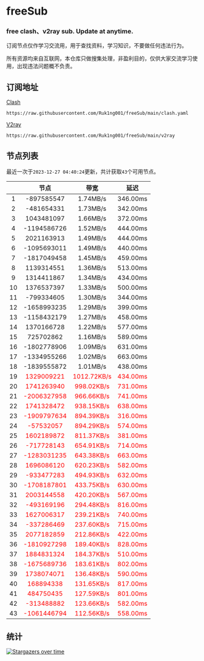 # freeSub
### free clash、v2ray sub. Update at anytime.

订阅节点仅作学习交流用，用于查找资料，学习知识，不要做任何违法行为。

所有资源均来自互联网，本仓库只做搜集处理，非盈利目的，仅供大家交流学习使用，出现违法问题概不负责。

## 订阅地址
[Clash](https://raw.githubusercontent.com/Ruk1ng001/freeSub/main/clash.yaml)
```
https://raw.githubusercontent.com/Ruk1ng001/freeSub/main/clash.yaml
```
[V2ray](https://raw.githubusercontent.com/Ruk1ng001/freeSub/main/v2ray)
```
https://raw.githubusercontent.com/Ruk1ng001/freeSub/main/v2ray
```

## 节点列表

最近一次于`2023-12-27 04:40:24`更新，共计获取`43`个可用节点。

|  | 节点 | 带宽 | 延迟 |
|:-:|:--:|:--:|:--:|
 | 1 | -897585547 | 1.74MB/s | 346.00ms |
 | 2 | -481654331 | 1.73MB/s | 342.00ms |
 | 3 | 1043481097 | 1.66MB/s | 372.00ms |
 | 4 | -1194586726 | 1.52MB/s | 444.00ms |
 | 5 | 2021163913 | 1.49MB/s | 444.00ms |
 | 6 | -1095693011 | 1.49MB/s | 440.00ms |
 | 7 | -1817049458 | 1.45MB/s | 459.00ms |
 | 8 | 1139314551 | 1.36MB/s | 513.00ms |
 | 9 | 1314411867 | 1.34MB/s | 434.00ms |
 | 10 | 1376537397 | 1.33MB/s | 500.00ms |
 | 11 | -799334605 | 1.30MB/s | 344.00ms |
 | 12 | -1658993235 | 1.29MB/s | 399.00ms |
 | 13 | -1158432179 | 1.27MB/s | 458.00ms |
 | 14 | 1370166728 | 1.22MB/s | 577.00ms |
 | 15 | 725702862 | 1.16MB/s | 589.00ms |
 | 16 | -1802778906 | 1.09MB/s | 631.00ms |
 | 17 | -1334955266 | 1.02MB/s | 663.00ms |
 | 18 | -1839555872 | 1.01MB/s | 438.00ms |
 | 19 | <font color=red>1329009221</font> | <font color=red>1012.72KB/s</font> | <font color=red>434.00ms</font> |
 | 20 | <font color=red>1741263940</font> | <font color=red>998.02KB/s</font> | <font color=red>731.00ms</font> |
 | 21 | <font color=red>-2006327958</font> | <font color=red>966.66KB/s</font> | <font color=red>741.00ms</font> |
 | 22 | <font color=red>1741328472</font> | <font color=red>938.15KB/s</font> | <font color=red>638.00ms</font> |
 | 23 | <font color=red>-1909797634</font> | <font color=red>894.39KB/s</font> | <font color=red>316.00ms</font> |
 | 24 | <font color=red>-57532057</font> | <font color=red>894.29KB/s</font> | <font color=red>574.00ms</font> |
 | 25 | <font color=red>1602189872</font> | <font color=red>811.37KB/s</font> | <font color=red>381.00ms</font> |
 | 26 | <font color=red>-717728143</font> | <font color=red>654.91KB/s</font> | <font color=red>714.00ms</font> |
 | 27 | <font color=red>-1283031235</font> | <font color=red>643.38KB/s</font> | <font color=red>663.00ms</font> |
 | 28 | <font color=red>1696086120</font> | <font color=red>620.23KB/s</font> | <font color=red>582.00ms</font> |
 | 29 | <font color=red>-933477283</font> | <font color=red>494.93KB/s</font> | <font color=red>632.00ms</font> |
 | 30 | <font color=red>-1708187801</font> | <font color=red>433.75KB/s</font> | <font color=red>630.00ms</font> |
 | 31 | <font color=red>2003144558</font> | <font color=red>420.20KB/s</font> | <font color=red>567.00ms</font> |
 | 32 | <font color=red>-493169196</font> | <font color=red>294.48KB/s</font> | <font color=red>816.00ms</font> |
 | 33 | <font color=red>1627006317</font> | <font color=red>239.21KB/s</font> | <font color=red>740.00ms</font> |
 | 34 | <font color=red>-337286469</font> | <font color=red>237.60KB/s</font> | <font color=red>715.00ms</font> |
 | 35 | <font color=red>2077182859</font> | <font color=red>212.86KB/s</font> | <font color=red>422.00ms</font> |
 | 36 | <font color=red>-1810927298</font> | <font color=red>189.40KB/s</font> | <font color=red>828.00ms</font> |
 | 37 | <font color=red>1884831324</font> | <font color=red>184.37KB/s</font> | <font color=red>510.00ms</font> |
 | 38 | <font color=red>-1675689736</font> | <font color=red>183.61KB/s</font> | <font color=red>802.00ms</font> |
 | 39 | <font color=red>1738074071</font> | <font color=red>136.48KB/s</font> | <font color=red>590.00ms</font> |
 | 40 | <font color=red>168894338</font> | <font color=red>131.65KB/s</font> | <font color=red>817.00ms</font> |
 | 41 | <font color=red>484750435</font> | <font color=red>127.59KB/s</font> | <font color=red>801.00ms</font> |
 | 42 | <font color=red>-313488882</font> | <font color=red>123.66KB/s</font> | <font color=red>582.00ms</font> |
 | 43 | <font color=red>-1061446794</font> | <font color=red>112.56KB/s</font> | <font color=red>558.00ms</font> |


## 统计

[![Stargazers over time](https://starchart.cc/Ruk1ng001/freeSub.svg)](https://starchart.cc/Ruk1ng001/freeSub)
